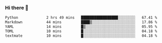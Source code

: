 ### Hi there 👋

<!--START_SECTION:waka-->

```txt
Python             2 hrs 49 mins   █████████████████░░░░░░░░   67.41 %
Markdown           44 mins         ████▒░░░░░░░░░░░░░░░░░░░░   17.86 %
YAML               14 mins         █▒░░░░░░░░░░░░░░░░░░░░░░░   05.95 %
TOML               10 mins         █░░░░░░░░░░░░░░░░░░░░░░░░   04.18 %
textmate           10 mins         █░░░░░░░░░░░░░░░░░░░░░░░░   04.18 %
```

<!--END_SECTION:waka-->

<!--
**Jonas-VanHaeken/Jonas-VanHaeken** is a ✨ _special_ ✨ repository because its `README.md` (this file) appears on your GitHub profile.

Here are some ideas to get you started:

- 🔭 I’m currently working on ...
- 🌱 I’m currently learning ...
- 👯 I’m looking to collaborate on ...
- 🤔 I’m looking for help with ...
- 💬 Ask me about ...
- 📫 How to reach me: ...
- 😄 Pronouns: ...
- ⚡ Fun fact: ...
-->
